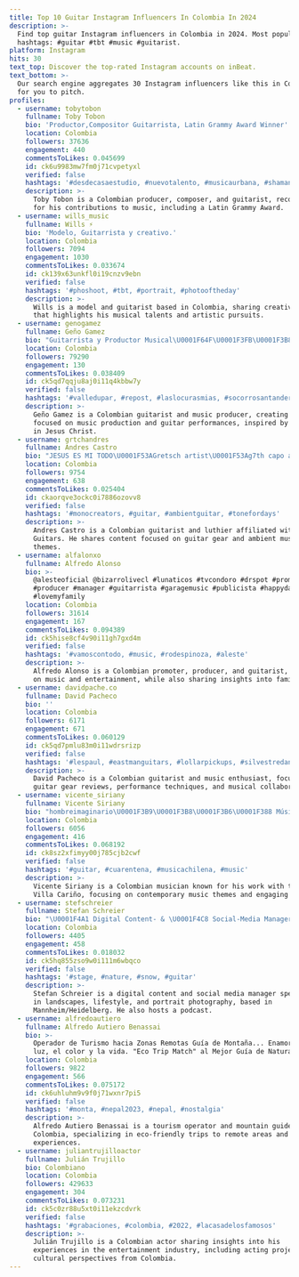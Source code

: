 ```yaml
---
title: Top 10 Guitar Instagram Influencers In Colombia In 2024
description: >-
  Find top guitar Instagram influencers in Colombia in 2024. Most popular
  hashtags: #guitar #tbt #music #guitarist.
platform: Instagram
hits: 30
text_top: Discover the top-rated Instagram accounts on inBeat.
text_bottom: >-
  Our search engine aggregates 30 Instagram influencers like this in Colombia
  for you to pitch.
profiles:
  - username: tobytobon
    fullname: Toby Tobon
    bio: 'Productor,Compositor Guitarrista, Latin Grammy Award Winner'
    location: Colombia
    followers: 37636
    engagement: 440
    commentsToLikes: 0.045699
    id: ck6u9983mw7fm0j71cvpetyxl
    verified: false
    hashtags: '#desdecasaestudio, #nuevotalento, #musicaurbana, #shaman'
    description: >-
      Toby Tobon is a Colombian producer, composer, and guitarist, recognized
      for his contributions to music, including a Latin Grammy Award.
  - username: wills_music
    fullname: Wills ⚡
    bio: 'Modelo, Guitarrista y creativo.'
    location: Colombia
    followers: 7094
    engagement: 1030
    commentsToLikes: 0.033674
    id: ck139x63unkfl0i19cnzv9ebn
    verified: false
    hashtags: '#phoshoot, #tbt, #portrait, #photooftheday'
    description: >-
      Wills is a model and guitarist based in Colombia, sharing creative content
      that highlights his musical talents and artistic pursuits.
  - username: genogamez
    fullname: Geño Gamez
    bio: "Guitarrista y Productor Musical\U0001F64F\U0001F3FB\U0001F3B8\U0001F44C\U0001F3FB Jesucristo Es El Camino La Verdad y La Vida\U0001F64F\U0001F3FB"
    location: Colombia
    followers: 79290
    engagement: 130
    commentsToLikes: 0.038409
    id: ck5qd7qqju8aj0i11q4kbbw7y
    verified: false
    hashtags: '#valledupar, #repost, #laslocurasmias, #socorrosantander'
    description: >-
      Geño Gamez is a Colombian guitarist and music producer, creating content
      focused on music production and guitar performances, inspired by his faith
      in Jesus Christ.
  - username: grtchandres
    fullname: Andres Castro
    bio: "JESUS ES MI TODO\U0001F53AGretsch artist\U0001F53Ag7th capo artist\U0001F53Ajhs y humboldt pedals artist\U0001F53ALuthier oficial @taylorguitars @acgluthier\U0001F53Aguitarrista de @generacion_12"
    location: Colombia
    followers: 9754
    engagement: 638
    commentsToLikes: 0.025404
    id: ckaorqve3ockc0i7886ozovv8
    verified: false
    hashtags: '#monocreators, #guitar, #ambientguitar, #tonefordays'
    description: >-
      Andres Castro is a Colombian guitarist and luthier affiliated with Taylor
      Guitars. He shares content focused on guitar gear and ambient music
      themes.
  - username: alfalonxo
    fullname: Alfredo Alonso
    bio: >-
      @alesteoficial @bizarrolivecl #lunaticos #tvcondoro #drspot #promoter
      #producer #manager #guitarrista #garagemusic #publicista #happydad
      #lovemyfamily
    location: Colombia
    followers: 31614
    engagement: 167
    commentsToLikes: 0.094389
    id: ck5hise8cf4v90i11gh7gxd4m
    verified: false
    hashtags: '#vamoscontodo, #music, #rodespinoza, #aleste'
    description: >-
      Alfredo Alonso is a Colombian promoter, producer, and guitarist, focusing
      on music and entertainment, while also sharing insights into family life.
  - username: davidpache.co
    fullname: David Pacheco
    bio: ''
    location: Colombia
    followers: 6171
    engagement: 671
    commentsToLikes: 0.060129
    id: ck5qd7pmlu83m0i11wdrsrizp
    verified: false
    hashtags: '#lespaul, #eastmanguitars, #lollarpickups, #silvestredangond'
    description: >-
      David Pacheco is a Colombian guitarist and music enthusiast, focusing on
      guitar gear reviews, performance techniques, and musical collaborations.
  - username: vicente_siriany
    fullname: Vicente Siriany
    bio: "hombreimaginario\U0001F3B9\U0001F3B8\U0001F3B6\U0001F388 Músico de @villacarino Escucha lo nuevo de Villa cariño a partir del las 00hrs!!! dale click al link ⬇️⬇️\U0001F447\U0001F525"
    location: Colombia
    followers: 6056
    engagement: 416
    commentsToLikes: 0.068192
    id: ck8sz2xfimyy00j785cjb2cwf
    verified: false
    hashtags: '#guitar, #cuarentena, #musicachilena, #music'
    description: >-
      Vicente Siriany is a Colombian musician known for his work with the band
      Villa Cariño, focusing on contemporary music themes and engaging content.
  - username: stefschreier
    fullname: Stefan Schreier
    bio: "\U0001F4A1 Digital Content- & \U0001F4C8 Social-Media Manager @radioregenbogen \U0001F399 Host @nffspodcast \U0001F4F8 Landscapes / Lifestyle / Portraits \U0001F4CD Mannheim/Heidelberg"
    location: Colombia
    followers: 4405
    engagement: 458
    commentsToLikes: 0.018032
    id: ck5hq855zso9w0i111m6wbqco
    verified: false
    hashtags: '#stage, #nature, #snow, #guitar'
    description: >-
      Stefan Schreier is a digital content and social media manager specializing
      in landscapes, lifestyle, and portrait photography, based in
      Mannheim/Heidelberg. He also hosts a podcast.
  - username: alfredoautiero
    fullname: Alfredo Autiero Benassai
    bio: >-
      Operador de Turismo hacia Zonas Remotas Guía de Montaña... Enamorado de la
      luz, el color y la vida. "Eco Trip Match" al Mejor Guía de Naturaleza 2021
    location: Colombia
    followers: 9822
    engagement: 566
    commentsToLikes: 0.075172
    id: ck6uhluhm9v9f0j71wxnr7pi5
    verified: false
    hashtags: '#monta, #nepal2023, #nepal, #nostalgia'
    description: >-
      Alfredo Autiero Benassai is a tourism operator and mountain guide in
      Colombia, specializing in eco-friendly trips to remote areas and nature
      experiences.
  - username: juliantrujilloactor
    fullname: Julián Trujillo
    bio: Colombiano
    location: Colombia
    followers: 429633
    engagement: 304
    commentsToLikes: 0.073231
    id: ck5c0zr88u5xt0i11ekzcdvrk
    verified: false
    hashtags: '#grabaciones, #colombia, #2022, #lacasadelosfamosos'
    description: >-
      Julián Trujillo is a Colombian actor sharing insights into his
      experiences in the entertainment industry, including acting projects and
      cultural perspectives from Colombia.
---
```


